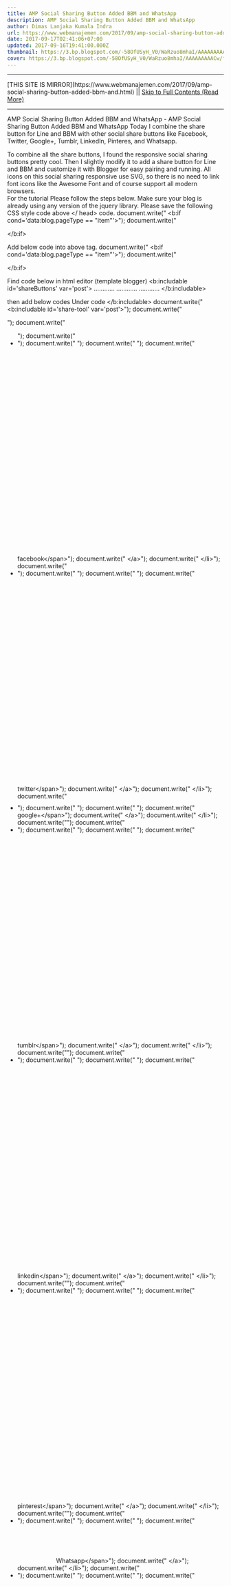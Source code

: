 ```yaml
---
title: AMP Social Sharing Button Added BBM and WhatsApp
description: AMP Social Sharing Button Added BBM and WhatsApp
author: Dimas Lanjaka Kumala Indra
url: https://www.webmanajemen.com/2017/09/amp-social-sharing-button-added-bbm-and.html
date: 2017-09-17T02:41:06+07:00
updated: 2017-09-16T19:41:00.000Z
thumbnail: https://3.bp.blogspot.com/-58OfUSyH_V0/WaRzuo8mhaI/AAAAAAAAACw/fai_QJfb4O0lgOKoPLyD-qehFxRac00wQCLcBGAs/s320/BBM-vs-WhatsApp.jpg
cover: https://3.bp.blogspot.com/-58OfUSyH_V0/WaRzuo8mhaI/AAAAAAAAACw/fai_QJfb4O0lgOKoPLyD-qehFxRac00wQCLcBGAs/s320/BBM-vs-WhatsApp.jpg
---
```


<hr/> [THIS SITE IS MIRROR](https://www.webmanajemen.com/2017/09/amp-social-sharing-button-added-bbm-and.html) || <a href="https://www.webmanajemen.com/2017/09/amp-social-sharing-button-added-bbm-and.html" rel="follow" class="button" id="read-more">Skip to Full Contents (Read More)</a> <hr/> AMP Social Sharing Button Added BBM and WhatsApp - AMP Social Sharing Button Added BBM and WhatsApp Today I combine the share button for Line and BBM with other social share buttons like Facebook, Twitter, Google+, Tumblr, LinkedIn, Pinteres, and Whatsapp.  

To combine all the share buttons, I found the responsive social sharing buttons pretty cool. Then I slightly modify it to add a share button for Line and BBM and customize it with Blogger for easy pairing and running.   All icons on this social sharing responsive use SVG, so there is no need to link font icons like the Awesome Font and of course support all modern browsers.  
For the tutorial Please follow the steps below. 
Make sure your blog is already using any version of the jquery library.
Please save the following CSS style code above </ head> code.
document.write("
<b:if cond='data:blog.pageType == &quot;item&quot;'>");
document.write("<style type='text\/css'>");
document.write("\/*<![CDATA[*\/");
document.write(".rrssb-buttons{box-sizing:border-box;font-family:"Helvetica Neue",Helvetica,Arial,sans-serif;font-size:10px;height:36px;margin:0;padding:0;width:100%}");
document.write(".rrssb-buttons:after{clear:both}");
document.write(".rrssb-buttons:after,.rrssb-buttons:before{content:' ';display:table}");
document.write(".rrssb-buttons li{box-sizing:border-box;float:left;height:100%;line-height:13px;list-style:none;margin:0;padding:0 2px}");
document.write(".rrssb-buttons li.rrssb-line a{background-color:#00C300}");
document.write(".rrssb-buttons li.rrssb-line a:hover{background-color:#00C300}");
document.write(".rrssb-buttons li.rrssb-facebook a{background-color:#306199}");
document.write(".rrssb-buttons li.rrssb-facebook a:hover{background-color:#244872}");
document.write(".rrssb-buttons li.rrssb-tumblr a{background-color:#32506d}");
document.write(".rrssb-buttons li.rrssb-tumblr a:hover{background-color:#22364a}");
document.write(".rrssb-buttons li.rrssb-linkedin a{background-color:#007bb6}");
document.write(".rrssb-buttons li.rrssb-linkedin a:hover{background-color:#005983}");
document.write(".rrssb-buttons li.rrssb-twitter a{background-color:#26c4f1}");
document.write(".rrssb-buttons li.rrssb-twitter a:hover{background-color:#0eaad6}");
document.write(".rrssb-buttons li.rrssb-googleplus a{background-color:#e93f2e}");
document.write(".rrssb-buttons li.rrssb-googleplus a:hover{background-color:#ce2616}");
document.write(".rrssb-buttons li.rrssb-pinterest a{background-color:#b81621}");
document.write(".rrssb-buttons li.rrssb-pinterest a:hover{background-color:#8a1119}");
document.write(".rrssb-buttons li.rrssb-whatsapp a{background-color:#43d854}");
document.write(".rrssb-buttons li.rrssb-whatsapp a:hover{background-color:#28c039}");
document.write(".rrssb-buttons li.rrssb-bbm a{background-color:#000}");
document.write(".rrssb-buttons li.rrssb-bbm a:hover{background-color:#000}");
document.write(".rrssb-buttons li a{background-color:#ccc;border-radius:2px;box-sizing:border-box;display:block;-moz-osx-font-smoothing:grayscale;-webkit-font-smoothing:antialiased;font-weight:400;height:100%;padding:11px 7px 12px 27px;position:relative;text-align:center;text-decoration:none;-webkit-transition:background-color .2s ease-in-out;transition:background-color .2s ease-in-out;width:100%}");
document.write(".rrssb-buttons li a .rrssb-icon{display:block;left:10px;padding-top:9px;position:absolute;top:0;width:10%}");
document.write(".rrssb-buttons li a .rrssb-icon svg{height:17px;width:17px}");
document.write(".rrssb-buttons li.rrssb-line a .rrssb-icon svg{height:36px;width:36px;}");
document.write(".rrssb-buttons li.rrssb-bbm a .rrssb-icon svg{height:26px;width:26px;margin: 5px 0 0 0;}");
document.write(".rrssb-buttons li.rrssb-line a,.rrssb-buttons li.rrssb-bbm a{padding:0}");
document.write(".rrssb-buttons li.rrssb-line a .rrssb-icon,.rrssb-buttons li.rrssb-bbm a .rrssb-icon{padding-top:0}");
document.write(".rrssb-buttons li a .rrssb-icon svg circle,.rrssb-buttons li a .rrssb-icon svg path{fill:#fff}");
document.write(".rrssb-buttons li a .rrssb-text{color:#fff}");
document.write(".rrssb-buttons li a:active{box-shadow:inset 1px 3px 15px 0 rgba(22,0,0,.25)}");
document.write(".rrssb-buttons li.small a{padding:0}");
document.write(".rrssb-buttons li.small a .rrssb-icon{left:auto;margin:0 auto;overflow:hidden;position:relative;top:auto;width:100%}");
document.write(".rrssb-buttons li.small a .rrssb-text{visibility:hidden}");
document.write(".rrssb-buttons.large-format,.rrssb-buttons.large-format li{height:auto}");
document.write(".rrssb-buttons.large-format li a{-webkit-backface-visibility:hidden;backface-visibility:hidden;border-radius:.2em;padding:8.5% 0 8.5% 12%}");
document.write(".rrssb-buttons.large-format li a .rrssb-icon{height:100%;left:7%;padding-top:0;width:12%}");
document.write(".rrssb-buttons.large-format li a .rrssb-icon svg{height:100%;position:absolute;top:0;width:100%}");
document.write(".rrssb-buttons.large-format li a .rrssb-text{-webkit-backface-visibility:hidden;backface-visibility:hidden}");
document.write(".rrssb-buttons.small-format{padding-top:5px}");
document.write(".rrssb-buttons.small-format li{height:80%;padding:0 1px}");
document.write(".rrssb-buttons.small-format li a .rrssb-icon{height:100%;padding-top:0}");
document.write(".rrssb-buttons.small-format li a .rrssb-icon svg{height:48%;position:relative;top:6px;width:80%}");
document.write(".rrssb-buttons.tiny-format{height:22px;position:relative}");
document.write(".rrssb-buttons.tiny-format li{padding-right:7px}");
document.write(".rrssb-buttons.tiny-format li a{background-color:transparent;padding:0}");
document.write(".rrssb-buttons.tiny-format li a .rrssb-icon{height:100%}");
document.write(".rrssb-buttons.tiny-format li a .rrssb-icon svg{height:70%;width:100%}");
document.write(".rrssb-buttons.tiny-format li a:active,.rrssb-buttons.tiny-format li a:hover{background-color:transparent}");
document.write(".rrssb-buttons.tiny-format li.rrssb-line a .rrssb-icon svg path{fill:#0a88ff}");
document.write(".rrssb-buttons.tiny-format li.rrssb-line a .rrssb-icon:hover .rrssb-icon svg path{fill:#0a88ff}");
document.write(".rrssb-buttons.tiny-format li.rrssb-facebook a .rrssb-icon svg path{fill:#306199}");
document.write(".rrssb-buttons.tiny-format li.rrssb-facebook a .rrssb-icon:hover .rrssb-icon svg path{fill:#18304b}");
document.write(".rrssb-buttons.tiny-format li.rrssb-tumblr a .rrssb-icon svg path{fill:#32506d}");
document.write(".rrssb-buttons.tiny-format li.rrssb-tumblr a .rrssb-icon:hover .rrssb-icon svg path{fill:#121d27}");
document.write(".rrssb-buttons.tiny-format li.rrssb-linkedin a .rrssb-icon svg path{fill:#007bb6}");
document.write(".rrssb-buttons.tiny-format li.rrssb-linkedin a .rrssb-icon:hover .rrssb-icon svg path{fill:#003650}");
document.write(".rrssb-buttons.tiny-format li.rrssb-twitter a .rrssb-icon svg path{fill:#26c4f1}");
document.write(".rrssb-buttons.tiny-format li.rrssb-twitter a .rrssb-icon:hover .rrssb-icon svg path{fill:#0b84a6}");
document.write(".rrssb-buttons.tiny-format li.rrssb-googleplus a .rrssb-icon svg path{fill:#e93f2e}");
document.write(".rrssb-buttons.tiny-format li.rrssb-googleplus a .rrssb-icon:hover .rrssb-icon svg path{fill:#a01e11}");
document.write(".rrssb-buttons.tiny-format li.rrssb-pinterest a .rrssb-icon svg path{fill:#b81621}");
document.write(".rrssb-buttons.tiny-format li.rrssb-pinterest a .rrssb-icon:hover .rrssb-icon svg path{fill:#5d0b11}");
document.write(".rrssb-buttons.tiny-format li.rrssb-whatsapp a .rrssb-icon svg path{fill:#43d854}");
document.write(".rrssb-buttons.tiny-format li.rrssb-whatsapp a .rrssb-icon:hover .rrssb-icon svg path{fill:#1f962d}");
document.write(".rrssb-buttons.tiny-format li.rrssb-bbm a .rrssb-icon svg path{fill:#000}");
document.write(".rrssb-buttons.tiny-format li.rrssb-bbm a .rrssb-icon:hover .rrssb-icon svg path{fill:#000}");
document.write("@media screen and (max-width:414px){.rrssb-buttons.small-format li.rrssb-line a .rrssb-icon svg{height:24px;width:24px;margin: -5px 0 0;}");
document.write(".rrssb-buttons.small-format li.rrssb-bbm a .rrssb-icon svg{height:18px;width:18px;margin: -2px 0 0;}");
document.write("}");
document.write("\/*]]>*\/");
document.write("<\/style>");
document.write("<\/b:if>");

<b:if cond='data:blog.pageType == &quot;item&quot;'>
<style type='text/css'>
/*<![CDATA[*/
.rrssb-buttons{box-sizing:border-box;font-family:"Helvetica Neue",Helvetica,Arial,sans-serif;font-size:10px;height:36px;margin:0;padding:0;width:100%}
.rrssb-buttons:after{clear:both}
.rrssb-buttons:after,.rrssb-buttons:before{content:' ';display:table}
.rrssb-buttons li{box-sizing:border-box;float:left;height:100%;line-height:13px;list-style:none;margin:0;padding:0 2px}
.rrssb-buttons li.rrssb-line a{background-color:#00C300}
.rrssb-buttons li.rrssb-line a:hover{background-color:#00C300}
.rrssb-buttons li.rrssb-facebook a{background-color:#306199}
.rrssb-buttons li.rrssb-facebook a:hover{background-color:#244872}
.rrssb-buttons li.rrssb-tumblr a{background-color:#32506d}
.rrssb-buttons li.rrssb-tumblr a:hover{background-color:#22364a}
.rrssb-buttons li.rrssb-linkedin a{background-color:#007bb6}
.rrssb-buttons li.rrssb-linkedin a:hover{background-color:#005983}
.rrssb-buttons li.rrssb-twitter a{background-color:#26c4f1}
.rrssb-buttons li.rrssb-twitter a:hover{background-color:#0eaad6}
.rrssb-buttons li.rrssb-googleplus a{background-color:#e93f2e}
.rrssb-buttons li.rrssb-googleplus a:hover{background-color:#ce2616}
.rrssb-buttons li.rrssb-pinterest a{background-color:#b81621}
.rrssb-buttons li.rrssb-pinterest a:hover{background-color:#8a1119}
.rrssb-buttons li.rrssb-whatsapp a{background-color:#43d854}
.rrssb-buttons li.rrssb-whatsapp a:hover{background-color:#28c039}
.rrssb-buttons li.rrssb-bbm a{background-color:#000}
.rrssb-buttons li.rrssb-bbm a:hover{background-color:#000}
.rrssb-buttons li a{background-color:#ccc;border-radius:2px;box-sizing:border-box;display:block;-moz-osx-font-smoothing:grayscale;-webkit-font-smoothing:antialiased;font-weight:400;height:100%;padding:11px 7px 12px 27px;position:relative;text-align:center;text-decoration:none;-webkit-transition:background-color .2s ease-in-out;transition:background-color .2s ease-in-out;width:100%}
.rrssb-buttons li a .rrssb-icon{display:block;left:10px;padding-top:9px;position:absolute;top:0;width:10%}
.rrssb-buttons li a .rrssb-icon svg{height:17px;width:17px}
.rrssb-buttons li.rrssb-line a .rrssb-icon svg{height:36px;width:36px;}
.rrssb-buttons li.rrssb-bbm a .rrssb-icon svg{height:26px;width:26px;margin: 5px 0 0 0;}
.rrssb-buttons li.rrssb-line a,.rrssb-buttons li.rrssb-bbm a{padding:0}
.rrssb-buttons li.rrssb-line a .rrssb-icon,.rrssb-buttons li.rrssb-bbm a .rrssb-icon{padding-top:0}
.rrssb-buttons li a .rrssb-icon svg circle,.rrssb-buttons li a .rrssb-icon svg path{fill:#fff}
.rrssb-buttons li a .rrssb-text{color:#fff}
.rrssb-buttons li a:active{box-shadow:inset 1px 3px 15px 0 rgba(22,0,0,.25)}
.rrssb-buttons li.small a{padding:0}
.rrssb-buttons li.small a .rrssb-icon{left:auto;margin:0 auto;overflow:hidden;position:relative;top:auto;width:100%}
.rrssb-buttons li.small a .rrssb-text{visibility:hidden}
.rrssb-buttons.large-format,.rrssb-buttons.large-format li{height:auto}
.rrssb-buttons.large-format li a{-webkit-backface-visibility:hidden;backface-visibility:hidden;border-radius:.2em;padding:8.5% 0 8.5% 12%}
.rrssb-buttons.large-format li a .rrssb-icon{height:100%;left:7%;padding-top:0;width:12%}
.rrssb-buttons.large-format li a .rrssb-icon svg{height:100%;position:absolute;top:0;width:100%}
.rrssb-buttons.large-format li a .rrssb-text{-webkit-backface-visibility:hidden;backface-visibility:hidden}
.rrssb-buttons.small-format{padding-top:5px}
.rrssb-buttons.small-format li{height:80%;padding:0 1px}
.rrssb-buttons.small-format li a .rrssb-icon{height:100%;padding-top:0}
.rrssb-buttons.small-format li a .rrssb-icon svg{height:48%;position:relative;top:6px;width:80%}
.rrssb-buttons.tiny-format{height:22px;position:relative}
.rrssb-buttons.tiny-format li{padding-right:7px}
.rrssb-buttons.tiny-format li a{background-color:transparent;padding:0}
.rrssb-buttons.tiny-format li a .rrssb-icon{height:100%}
.rrssb-buttons.tiny-format li a .rrssb-icon svg{height:70%;width:100%}
.rrssb-buttons.tiny-format li a:active,.rrssb-buttons.tiny-format li a:hover{background-color:transparent}
.rrssb-buttons.tiny-format li.rrssb-line a .rrssb-icon svg path{fill:#0a88ff}
.rrssb-buttons.tiny-format li.rrssb-line a .rrssb-icon:hover .rrssb-icon svg path{fill:#0a88ff}
.rrssb-buttons.tiny-format li.rrssb-facebook a .rrssb-icon svg path{fill:#306199}
.rrssb-buttons.tiny-format li.rrssb-facebook a .rrssb-icon:hover .rrssb-icon svg path{fill:#18304b}
.rrssb-buttons.tiny-format li.rrssb-tumblr a .rrssb-icon svg path{fill:#32506d}
.rrssb-buttons.tiny-format li.rrssb-tumblr a .rrssb-icon:hover .rrssb-icon svg path{fill:#121d27}
.rrssb-buttons.tiny-format li.rrssb-linkedin a .rrssb-icon svg path{fill:#007bb6}
.rrssb-buttons.tiny-format li.rrssb-linkedin a .rrssb-icon:hover .rrssb-icon svg path{fill:#003650}
.rrssb-buttons.tiny-format li.rrssb-twitter a .rrssb-icon svg path{fill:#26c4f1}
.rrssb-buttons.tiny-format li.rrssb-twitter a .rrssb-icon:hover .rrssb-icon svg path{fill:#0b84a6}
.rrssb-buttons.tiny-format li.rrssb-googleplus a .rrssb-icon svg path{fill:#e93f2e}
.rrssb-buttons.tiny-format li.rrssb-googleplus a .rrssb-icon:hover .rrssb-icon svg path{fill:#a01e11}
.rrssb-buttons.tiny-format li.rrssb-pinterest a .rrssb-icon svg path{fill:#b81621}
.rrssb-buttons.tiny-format li.rrssb-pinterest a .rrssb-icon:hover .rrssb-icon svg path{fill:#5d0b11}
.rrssb-buttons.tiny-format li.rrssb-whatsapp a .rrssb-icon svg path{fill:#43d854}
.rrssb-buttons.tiny-format li.rrssb-whatsapp a .rrssb-icon:hover .rrssb-icon svg path{fill:#1f962d}
.rrssb-buttons.tiny-format li.rrssb-bbm a .rrssb-icon svg path{fill:#000}
.rrssb-buttons.tiny-format li.rrssb-bbm a .rrssb-icon:hover .rrssb-icon svg path{fill:#000}
@media screen and (max-width:414px){.rrssb-buttons.small-format li.rrssb-line a .rrssb-icon svg{height:24px;width:24px;margin: -5px 0 0;}
.rrssb-buttons.small-format li.rrssb-bbm a .rrssb-icon svg{height:18px;width:18px;margin: -2px 0 0;}
}/*]]>*/
</style>
</b:if>

Add below code into above </body> tag.
document.write("
<b:if cond='data:blog.pageType == &quot;item&quot;'>");
document.write("<script type='text\/javascript'>");
document.write("\/\/<![CDATA[");
document.write("+function(t,e,r){"use strict";var i={calc:!1};e.fn.rrssb=function(t){var i=e.extend({description:r,image:r,title:r,url:r},t);i.title||(i.description?i.description:"")+(i.url?"\n\n"+i.url:"");for(var s in i)i.hasOwnProperty(s)&&i[s]!==r&&(i[s]=a(i[s]));i.url!==r&&(e(this).find(".rrssb-facebook a").attr("href","https:\/\/www.facebook.com\/sharer\/sharer.php?u="+i.url),e(this).find(".rrssb-tumblr a").attr("href","http:\/\/tumblr.com\/share\/link?url="+i.url+(i.title!==r?"&name="+i.title:"")+(i.description!==r?"&description="+i.description:"")),e(this).find(".rrssb-linkedin a").attr("href","http:\/\/www.linkedin.com\/shareArticle?mini=true&url="+i.url+(i.title!==r?"&title="+i.title:"")+(i.description!==r?"&summary="+i.description:"")),e(this).find(".rrssb-twitter a").attr("href","https:\/\/twitter.com\/intent\/tweet?text="+(i.description!==r?i.description:"")+"%20"+i.url),e(this).find(".rrssb-googleplus a").attr("href","https:\/\/plus.google.com\/share?url="+i.url),e(this).find(".rrssb-pinterest a").attr("href","http:\/\/pinterest.com\/pin\/create\/button\/?url="+i.url+(i.image!==r?"&amp;media="+i.image:"")+(i.description!==r?"&description="+i.description:"")),e(this).find(".rrssb-bbm a").attr("href","bbmi:\/\/api\/share?message="+i.url+(i.title!==r?"?ref=bbm&userCustomMessage="+i.title:"")),e(this).find(".rrssb-whatsapp a").attr("href","whatsapp:\/\/send?text="+(i.description!==r?i.description+"%20":i.title!==r?i.title+"%20":"")+i.url)),e(this).find(".rrssb-line a").attr("href","https:\/\/timeline.line.me\/social-plugin\/share?url="+i.url)};var s=function(){var t=e("<div>"),r=["calc","-webkit-calc","-moz-calc"];e("body").append(t);for(var s=0;s<r.length;s++)if(t.css("width",r[s]+"(1px)"),1===t.width()){i.calc=r[s];break}t.remove()},a=function(t){if(t!==r&&null!==t){if(null===t.match(\/%[0-9a-f]{2}\/i))return encodeURIComponent(t);t=decodeURIComponent(t),a(t)}},n=function(){e(".rrssb-buttons").each(function(t){var r=e(this),i=e("li:visible",r),s=i.length,a=100\/s;i.css("width",a+"%").attr("data-initwidth",a)})},l=function(){e(".rrssb-buttons").each(function(t){var r=e(this),i=r.width(),s=e("li",r).not(".small").eq(0).width(),a=e("li.small",r).length;if(s>80&&a<1){r.addClass("large-format");var n=s\/12+"px";r.css("font-size",n)}else r.removeClass("large-format"),r.css("font-size","");i<25*a?r.removeClass("small-format").addClass("tiny-format"):r.removeClass("tiny-format")})},o=function(){e(".rrssb-buttons").each(function(t){var r=e(this),i=e("li",r),s=i.filter(".small"),a=0,n=0,l=s.eq(0),o=parseFloat(l.attr("data-size"))+55,c=s.length;if(c===i.length){var d=42*c,u=r.width();d+o<u&&(r.removeClass("small-format"),s.eq(0).removeClass("small"),h())}else{i.not(".small").each(function(t){var r=e(this),i=parseFloat(r.attr("data-size"))+55,s=parseFloat(r.width());a+=s,n+=i});var m=a-n;o<m&&(l.removeClass("small"),h())}})},c=function(t){e(".rrssb-buttons").each(function(t){var r=e(this),i=e("li",r);e(i.get().reverse()).each(function(t,r){var s=e(this);if(s.hasClass("small")===!1){var a=parseFloat(s.attr("data-size"))+55,n=parseFloat(s.width());if(a>n){var l=i.not(".small").last();e(l).addClass("small"),h()}}--r||o()})}),t===!0&&u(h)},h=function(){e(".rrssb-buttons").each(function(t){var r,s,a,l,o,c=e(this),h=e("li",c),d=h.filter(".small"),u=d.length;u>0&&u!==h.length?(c.removeClass("small-format"),d.css("width","42px"),a=42*u,r=h.not(".small").length,s=100\/r,o=a\/r,i.calc===!1?(l=(c.innerWidth()-1)\/r-o,l=Math.floor(1e3*l)\/1e3,l+="px"):l=i.calc+"("+s+"% - "+o+"px)",h.not(".small").css("width",l)):u===h.length?(c.addClass("small-format"),n()):(c.removeClass("small-format"),n())}),l()},d=function(){e(".rrssb-buttons").each(function(t){e(this).addClass("rrssb-"+(t+1))}),s(),n(),e(".rrssb-buttons li .rrssb-text").each(function(t){var r=e(this),i=r.width();r.closest("li").attr("data-size",i)}),c(!0)},u=function(t){e(".rrssb-buttons li.small").removeClass("small"),c(),t()},m=function(e,i,s,a){var n=t.screenLeft!==r?t.screenLeft:screen.left,l=t.screenTop!==r?t.screenTop:screen.top,o=t.innerWidth?t.innerWidth:document.documentElement.clientWidth?document.documentElement.clientWidth:screen.width,c=t.innerHeight?t.innerHeight:document.documentElement.clientHeight?document.documentElement.clientHeight:screen.height,h=o\/2-s\/2+n,d=c\/3-a\/3+l,u=t.open(e,i,"scrollbars=yes, width="+s+", height="+a+", top="+d+", left="+h);u&&u.focus&&u.focus()},f=function(){var t={};return function(e,r,i){i||(i="Don't call this twice without a uniqueId"),t[i]&&clearTimeout(t[i]),t[i]=setTimeout(e,r)}}();e(document).ready(function(){try{e(document).on("click",".rrssb-buttons a.popup",{},function(t){var r=e(this);m(r.attr("href"),r.find(".rrssb-text").html(),580,470),t.preventDefault()})}catch(t){}e(t).resize(function(){u(h),f(function(){u(h)},200,"finished resizing")}),d()}),t.rrssbInit=d}(window,jQuery);");
document.write("\/\/]]>");
document.write("<\/script>");
document.write("<\/b:if>");
document.write("");

<b:if cond='data:blog.pageType == &quot;item&quot;'>
<script type='text/javascript'>
//<![CDATA[
+function(t,e,r){"use strict";var i={calc:!1};e.fn.rrssb=function(t){var i=e.extend({description:r,image:r,title:r,url:r},t);i.title||(i.description?i.description:"")+(i.url?"\n\n"+i.url:"");for(var s in i)i.hasOwnProperty(s)&&i[s]!==r&&(i[s]=a(i[s]));i.url!==r&&(e(this).find(".rrssb-facebook a").attr("href","https://www.facebook.com/sharer/sharer.php?u="+i.url),e(this).find(".rrssb-tumblr a").attr("href","http://tumblr.com/share/link?url="+i.url+(i.title!==r?"&name="+i.title:"")+(i.description!==r?"&description="+i.description:"")),e(this).find(".rrssb-linkedin a").attr("href","http://www.linkedin.com/shareArticle?mini=true&url="+i.url+(i.title!==r?"&title="+i.title:"")+(i.description!==r?"&summary="+i.description:"")),e(this).find(".rrssb-twitter a").attr("href","https://twitter.com/intent/tweet?text="+(i.description!==r?i.description:"")+"%20"+i.url),e(this).find(".rrssb-googleplus a").attr("href","https://plus.google.com/share?url="+i.url),e(this).find(".rrssb-pinterest a").attr("href","http://pinterest.com/pin/create/button/?url="+i.url+(i.image!==r?"&amp;media="+i.image:"")+(i.description!==r?"&description="+i.description:"")),e(this).find(".rrssb-bbm a").attr("href","bbmi://api/share?message="+i.url+(i.title!==r?"?ref=bbm&userCustomMessage="+i.title:"")),e(this).find(".rrssb-whatsapp a").attr("href","whatsapp://send?text="+(i.description!==r?i.description+"%20":i.title!==r?i.title+"%20":"")+i.url)),e(this).find(".rrssb-line a").attr("href","https://timeline.line.me/social-plugin/share?url="+i.url)};var s=function(){var t=e("<div>"),r=["calc","-webkit-calc","-moz-calc"];e("body").append(t);for(var s=0;s<r.length;s++)if(t.css("width",r[s]+"(1px)"),1===t.width()){i.calc=r[s];break}t.remove()},a=function(t){if(t!==r&&null!==t){if(null===t.match(/%[0-9a-f]{2}/i))return encodeURIComponent(t);t=decodeURIComponent(t),a(t)}},n=function(){e(".rrssb-buttons").each(function(t){var r=e(this),i=e("li:visible",r),s=i.length,a=100/s;i.css("width",a+"%").attr("data-initwidth",a)})},l=function(){e(".rrssb-buttons").each(function(t){var r=e(this),i=r.width(),s=e("li",r).not(".small").eq(0).width(),a=e("li.small",r).length;if(s>80&&a<1){r.addClass("large-format");var n=s/12+"px";r.css("font-size",n)}else r.removeClass("large-format"),r.css("font-size","");i<25*a?r.removeClass("small-format").addClass("tiny-format"):r.removeClass("tiny-format")})},o=function(){e(".rrssb-buttons").each(function(t){var r=e(this),i=e("li",r),s=i.filter(".small"),a=0,n=0,l=s.eq(0),o=parseFloat(l.attr("data-size"))+55,c=s.length;if(c===i.length){var d=42*c,u=r.width();d+o<u&&(r.removeClass("small-format"),s.eq(0).removeClass("small"),h())}else{i.not(".small").each(function(t){var r=e(this),i=parseFloat(r.attr("data-size"))+55,s=parseFloat(r.width());a+=s,n+=i});var m=a-n;o<m&&(l.removeClass("small"),h())}})},c=function(t){e(".rrssb-buttons").each(function(t){var r=e(this),i=e("li",r);e(i.get().reverse()).each(function(t,r){var s=e(this);if(s.hasClass("small")===!1){var a=parseFloat(s.attr("data-size"))+55,n=parseFloat(s.width());if(a>n){var l=i.not(".small").last();e(l).addClass("small"),h()}}--r||o()})}),t===!0&&u(h)},h=function(){e(".rrssb-buttons").each(function(t){var r,s,a,l,o,c=e(this),h=e("li",c),d=h.filter(".small"),u=d.length;u>0&&u!==h.length?(c.removeClass("small-format"),d.css("width","42px"),a=42*u,r=h.not(".small").length,s=100/r,o=a/r,i.calc===!1?(l=(c.innerWidth()-1)/r-o,l=Math.floor(1e3*l)/1e3,l+="px"):l=i.calc+"("+s+"% - "+o+"px)",h.not(".small").css("width",l)):u===h.length?(c.addClass("small-format"),n()):(c.removeClass("small-format"),n())}),l()},d=function(){e(".rrssb-buttons").each(function(t){e(this).addClass("rrssb-"+(t+1))}),s(),n(),e(".rrssb-buttons li .rrssb-text").each(function(t){var r=e(this),i=r.width();r.closest("li").attr("data-size",i)}),c(!0)},u=function(t){e(".rrssb-buttons li.small").removeClass("small"),c(),t()},m=function(e,i,s,a){var n=t.screenLeft!==r?t.screenLeft:screen.left,l=t.screenTop!==r?t.screenTop:screen.top,o=t.innerWidth?t.innerWidth:document.documentElement.clientWidth?document.documentElement.clientWidth:screen.width,c=t.innerHeight?t.innerHeight:document.documentElement.clientHeight?document.documentElement.clientHeight:screen.height,h=o/2-s/2+n,d=c/3-a/3+l,u=t.open(e,i,"scrollbars=yes, width="+s+", height="+a+", top="+d+", left="+h);u&&u.focus&&u.focus()},f=function(){var t={};return function(e,r,i){i||(i="Don't call this twice without a uniqueId"),t[i]&&clearTimeout(t[i]),t[i]=setTimeout(e,r)}}();e(document).ready(function(){try{e(document).on("click",".rrssb-buttons a.popup",{},function(t){var r=e(this);m(r.attr("href"),r.find(".rrssb-text").html(),580,470),t.preventDefault()})}catch(t){}e(t).resize(function(){u(h),f(function(){u(h)},200,"finished resizing")}),d()}),t.rrssbInit=d}(window,jQuery);
//]]>
</script>
</b:if>

Find code below in html editor (template blogger)
<b:includable id='shareButtons' var='post'>
............
............
............
</b:includable>

then add below codes Under code </b:includable> document.write("
            <b:includable id='share-tool' var='post'>");
document.write("<div class='share-wrapper' id='share-wrapper'>");
document.write("  <ul class='rrssb-buttons'>");
document.write("    <li class='rrssb-facebook'>");
document.write("      <a class='popup' expr:href='&quot;https:\/\/www.facebook.com\/sharer\/sharer.php?u=&quot; + data:post.url'>");
document.write("        <span class='rrssb-icon'>");
document.write("            <svg viewBox='0 0 29 29' xmlns='http:\/\/www.w3.org\/2000\/svg'><path d='M26.4 0H2.6C1.714 0 0 1.715 0 2.6v23.8c0 .884 1.715 2.6 2.6 2.6h12.393V17.988h-3.996v-3.98h3.997v-3.062c0-3.746 2.835-5.97 6.177-5.97 1.6 0 2.444.173 2.845.226v3.792H21.18c-1.817 0-2.156.9-2.156 2.168v2.847h5.045l-.66 3.978h-4.386V29H26.4c.884 0 2.6-1.716 2.6-2.6V2.6c0-.885-1.716-2.6-2.6-2.6z'\/><\/svg>");
document.write("          <\/span>");
document.write("        <span class='rrssb-text'>facebook<\/span>");
document.write("      <\/a>");
document.write("    <\/li>");
document.write("    <li class='rrssb-twitter'>");
document.write("      <a class='popup' expr:href='&quot;https:\/\/twitter.com\/intent\/tweet?text=&quot; + data:post.title + &quot;&amp;url=&quot; + data:post.url'>");
document.write("        <span class='rrssb-icon'>");
document.write("            <svg viewBox='0 0 28 28' xmlns='http:\/\/www.w3.org\/2000\/svg'><path d='M24.253 8.756C24.69 17.08 18.297 24.182 9.97 24.62a15.093 15.093 0 0 1-8.86-2.32c2.702.18 5.375-.648 7.507-2.32a5.417 5.417 0 0 1-4.49-3.64c.802.13 1.62.077 2.4-.154a5.416 5.416 0 0 1-4.412-5.11 5.43 5.43 0 0 0 2.168.387A5.416 5.416 0 0 1 2.89 4.498a15.09 15.09 0 0 0 10.913 5.573 5.185 5.185 0 0 1 3.434-6.48 5.18 5.18 0 0 1 5.546 1.682 9.076 9.076 0 0 0 3.33-1.317 5.038 5.038 0 0 1-2.4 2.942 9.068 9.068 0 0 0 3.02-.85 5.05 5.05 0 0 1-2.48 2.71z'\/><\/svg>");
document.write("          <\/span>");
document.write("        <span class='rrssb-text'>twitter<\/span>");
document.write("      <\/a>");
document.write("    <\/li>");
document.write("    <li class='rrssb-googleplus'>");
document.write("      <a class='popup' expr:href='&quot;https:\/\/plus.google.com\/share?url=&quot; + data:post.url'>");
document.write("        <span class='rrssb-icon'>");
document.write("            <svg height='24' viewBox='0 0 24 24' width='24' xmlns='http:\/\/www.w3.org\/2000\/svg'><path d='M21 8.29h-1.95v2.6h-2.6v1.82h2.6v2.6H21v-2.6h2.6v-1.885H21V8.29zM7.614 10.306v2.925h3.9c-.26 1.69-1.755 2.925-3.9 2.925-2.34 0-4.29-2.016-4.29-4.354s1.885-4.353 4.29-4.353c1.104 0 2.014.326 2.794 1.105l2.08-2.08c-1.3-1.17-2.924-1.883-4.874-1.883C3.65 4.586.4 7.835.4 11.8s3.25 7.212 7.214 7.212c4.224 0 6.953-2.988 6.953-7.082 0-.52-.065-1.104-.13-1.624H7.614z'\/><\/svg>            <\/span>");
document.write("        <span class='rrssb-text'>google+<\/span>");
document.write("      <\/a>");
document.write("    <\/li>");
document.write("");
document.write("    <li class='rrssb-tumblr'>");
document.write("      <a expr:href='&quot;http:\/\/tumblr.com\/share\/link?url=&quot; + data:post.url + &quot;&amp;name=&quot; + data:post.title + &quot;&amp;description=&quot; + data:post.snippet' target='_blank'>");
document.write("        <span class='rrssb-icon'>");
document.write("            <svg viewBox='0 0 28 28' xmlns='http:\/\/www.w3.org\/2000\/svg'><path d='M18.02 21.842c-2.03.052-2.422-1.396-2.44-2.446v-7.294h4.73V7.874H15.6V1.592h-3.714s-.167.053-.182.186c-.218 1.935-1.144 5.33-4.988 6.688v3.637h2.927v7.677c0 2.8 1.7 6.7 7.3 6.6 1.863-.03 3.934-.795 4.392-1.453l-1.22-3.54c-.52.213-1.415.413-2.115.455z'\/><\/svg>");
document.write("          <\/span>");
document.write("        <span class='rrssb-text'>tumblr<\/span>");
document.write("      <\/a>");
document.write("    <\/li>");
document.write("");
document.write("    <li class='rrssb-linkedin'>");
document.write("      <a class='popup' expr:href='&quot;http:\/\/www.linkedin.com\/shareArticle?mini=true&amp;url=&quot; + data:post.url'>");
document.write("        <span class='rrssb-icon'>");
document.write("            <svg viewBox='0 0 28 28' xmlns='http:\/\/www.w3.org\/2000\/svg'><path d='M25.424 15.887v8.447h-4.896v-7.882c0-1.98-.71-3.33-2.48-3.33-1.354 0-2.158.91-2.514 1.802-.13.315-.162.753-.162 1.194v8.216h-4.9s.067-13.35 0-14.73h4.9v2.087c-.01.017-.023.033-.033.05h.032v-.05c.65-1.002 1.812-2.435 4.414-2.435 3.222 0 5.638 2.106 5.638 6.632zM5.348 2.5c-1.676 0-2.772 1.093-2.772 2.54 0 1.42 1.066 2.538 2.717 2.546h.032c1.71 0 2.77-1.132 2.77-2.546C8.056 3.593 7.02 2.5 5.344 2.5h.005zm-2.48 21.834h4.896V9.604H2.867v14.73z'\/><\/svg>");
document.write("          <\/span>");
document.write("        <span class='rrssb-text'>linkedin<\/span>");
document.write("      <\/a>");
document.write("    <\/li>");
document.write("");
document.write("    <li class='rrssb-pinterest'>");
document.write("      <a expr:href='&quot;http:\/\/pinterest.com\/pin\/create\/button\/?url=&quot; + data:post.url + &quot;&amp;media=&quot; + data:post.firstImageUrl + &quot;&amp;description=&quot; + data:post.title' target='_blank'>");
document.write("        <span class='rrssb-icon'>");
document.write("            <svg viewBox='0 0 28 28' xmlns='http:\/\/www.w3.org\/2000\/svg'><path d='M14.02 1.57c-7.06 0-12.784 5.723-12.784 12.785S6.96 27.14 14.02 27.14c7.062 0 12.786-5.725 12.786-12.785 0-7.06-5.724-12.785-12.785-12.785zm1.24 17.085c-1.16-.09-1.648-.666-2.558-1.22-.5 2.627-1.113 5.146-2.925 6.46-.56-3.972.822-6.952 1.462-10.117-1.094-1.84.13-5.545 2.437-4.632 2.837 1.123-2.458 6.842 1.1 7.557 3.71.744 5.226-6.44 2.924-8.775-3.324-3.374-9.677-.077-8.896 4.754.19 1.178 1.408 1.538.49 3.168-2.13-.472-2.764-2.15-2.683-4.388.132-3.662 3.292-6.227 6.46-6.582 4.008-.448 7.772 1.474 8.29 5.24.58 4.254-1.815 8.864-6.1 8.532v.003z'\/><\/svg>");
document.write("          <\/span>");
document.write("        <span class='rrssb-text'>pinterest<\/span>");
document.write("      <\/a>");
document.write("    <\/li>");
document.write("");
document.write("    <li class='rrssb-whatsapp'>");
document.write("      <a data-action='share\/whatsapp\/share' expr:href='&quot;whatsapp:\/\/send?text=&quot; + data:post.title + &quot;%3A%20&quot; + data:post.url'>");
document.write("        <span class='rrssb-icon'>");
document.write("            <svg height='90' viewBox='0 0 90 90' width='90' xmlns='http:\/\/www.w3.org\/2000\/svg'><path d='M90 43.84c0 24.214-19.78 43.842-44.182 43.842a44.256 44.256 0 0 1-21.357-5.455L0 90l7.975-23.522a43.38 43.38 0 0 1-6.34-22.637C1.635 19.63 21.415 0 45.818 0 70.223 0 90 19.628 90 43.84zM45.818 6.983c-20.484 0-37.146 16.535-37.146 36.86 0 8.064 2.63 15.533 7.076 21.61l-4.64 13.688 14.274-4.537A37.122 37.122 0 0 0 45.82 80.7c20.48 0 37.145-16.533 37.145-36.857S66.3 6.983 45.818 6.983zm22.31 46.956c-.272-.447-.993-.717-2.075-1.254-1.084-.537-6.41-3.138-7.4-3.495-.993-.36-1.717-.54-2.438.536-.72 1.076-2.797 3.495-3.43 4.212-.632.72-1.263.81-2.347.27-1.082-.536-4.57-1.672-8.708-5.332-3.22-2.848-5.393-6.364-6.025-7.44-.63-1.076-.066-1.657.475-2.192.488-.482 1.084-1.255 1.625-1.882.543-.628.723-1.075 1.082-1.793.363-.718.182-1.345-.09-1.884-.27-.537-2.438-5.825-3.34-7.977-.902-2.15-1.803-1.793-2.436-1.793-.63 0-1.353-.09-2.075-.09-.722 0-1.896.27-2.89 1.344-.99 1.077-3.788 3.677-3.788 8.964 0 5.288 3.88 10.397 4.422 11.113.54.716 7.49 11.92 18.5 16.223 11.01 4.3 11.01 2.866 12.996 2.686 1.984-.18 6.406-2.6 7.312-5.107.9-2.513.9-4.664.63-5.112z'\/><\/svg>");
document.write("          <\/span>");
document.write("        <span class='rrssb-text'>Whatsapp<\/span>");
document.write("      <\/a>");
document.write("    <\/li>");
document.write("    <li class='rrssb-line'>");
document.write("      <a expr:href='&quot;https:\/\/timeline.line.me\/social-plugin\/share?url=&quot; + data:post.url' target='_blank'>");
document.write("        <span class='rrssb-icon'>");
document.write("           <svg class='icon icons8-LINE' viewBox='0 0 48 48'>");
document.write("    <path d='M12.5,42h23c3.59,0,6.5-2.91,6.5-6.5v-23C42,8.91,39.09,6,35.5,6h-23C8.91,6,6,8.91,6,12.5v23      C6,39.09,8.91,42,12.5,42z' style='fill:#00C300;'\/>");
document.write("    <path d='M37.113,22.417c0-5.865-5.88-10.637-13.107-10.637s-13.108,4.772-13.108,10.637      c0,5.258,4.663,9.662,10.962,10.495c0.427,0.092,1.008,0.282,1.155,0.646c0.132,0.331,0.086,0.85,0.042,1.185      c0,0-0.153,0.925-0.187,1.122c-0.057,0.331-0.263,1.296,1.135,0.707c1.399-0.589,7.548-4.445,10.298-7.611h-0.001      C36.203,26.879,37.113,24.764,37.113,22.417z M18.875,25.907h-2.604c-0.379,0-0.687-0.308-0.687-0.688V20.01      c0-0.379,0.308-0.687,0.687-0.687c0.379,0,0.687,0.308,0.687,0.687v4.521h1.917c0.379,0,0.687,0.308,0.687,0.687      C19.562,25.598,19.254,25.907,18.875,25.907z M21.568,25.219c0,0.379-0.308,0.688-0.687,0.688s-0.687-0.308-0.687-0.688V20.01      c0-0.379,0.308-0.687,0.687-0.687s0.687,0.308,0.687,0.687V25.219z M27.838,25.219c0,0.297-0.188,0.559-0.47,0.652      c-0.071,0.024-0.145,0.036-0.218,0.036c-0.215,0-0.42-0.103-0.549-0.275l-2.669-3.635v3.222c0,0.379-0.308,0.688-0.688,0.688      c-0.379,0-0.688-0.308-0.688-0.688V20.01c0-0.296,0.189-0.558,0.47-0.652c0.071-0.024,0.144-0.035,0.218-0.035      c0.214,0,0.42,0.103,0.549,0.275l2.67,3.635V20.01c0-0.379,0.309-0.687,0.688-0.687c0.379,0,0.687,0.308,0.687,0.687V25.219z      M32.052,21.927c0.379,0,0.688,0.308,0.688,0.688c0,0.379-0.308,0.687-0.688,0.687h-1.917v1.23h1.917      c0.379,0,0.688,0.308,0.688,0.687c0,0.379-0.309,0.688-0.688,0.688h-2.604c-0.378,0-0.687-0.308-0.687-0.688v-2.603      c0-0.001,0-0.001,0-0.001c0,0,0-0.001,0-0.001v-2.601c0-0.001,0-0.001,0-0.002c0-0.379,0.308-0.687,0.687-0.687h2.604      c0.379,0,0.688,0.308,0.688,0.687s-0.308,0.687-0.688,0.687h-1.917v1.23H32.052z' style='fill:#FFFFFF;'\/>");
document.write("  <\/svg>");
document.write("          <\/span>");
document.write("        <span class='rrssb-text'>line<\/span>");
document.write("      <\/a>");
document.write("    <\/li>");
document.write("    <li class='rrssb-bbm'>");
document.write("      <a expr:href='&quot;bbmi:\/\/api\/share?message=&quot; + data:post.url + &quot;?ref=bbm&amp;userCustomMessage=&quot; + data:post.title'>");
document.write("        <span class='rrssb-icon'>");
document.write("            <svg class='icon BlackBerry-Icon' viewBox='0 0 5067 5067'>");
document.write("    <rect height='5067' rx='489' ry='489' style='fill: black;' width='5067'\/>");
document.write("    <g>");
document.write("      <path d='M1327 885l2018 0c141,0 269,58 361,150 93,93 150,221 150,361l0 1457c0,141 -57,268 -150,361 -92,93 -220,150 -361,150l-1584 0 -724 737c64,-258 143,-487 226,-741 -115,-15 -219,-68 -297,-146 -93,-93 -150,-220 -150,-361l0 -1457c0,-140 57,-268 150,-361 92,-92 220,-150 361,-150zm2018 135l-2018 0c-104,0 -197,43 -266,111 -68,68 -110,162 -110,265l0 1457c0,103 42,197 110,265 69,69 162,111 266,111l27 0 90 0 -26 87c-11,37 -57,177 -102,312l369 -379 20 -20 28 0 1612 0c104,0 198,-42 266,-111 68,-68 110,-162 110,-265l0 -1457c0,-103 -42,-197 -110,-265 -68,-68 -162,-111 -266,-111z' style='fill: white; fill-rule: nonzero;'\/>");
document.write("      <path d='M1655 1452l310 0c91,0 149,75 129,166l0 0c-19,91 -110,166 -201,166l-310 0 72 -332z' style='fill: white;'\/>");
document.write("      <path d='M1565 1938l309 0c91,0 149,74 130,165l0 0c-20,92 -111,166 -202,166l-310 0 73 -331z' style='fill: white;'\/>");
document.write("      <path d='M2291 1452l309 0c91,0 150,75 130,166l0 0c-20,91 -111,166 -202,166l-309 0 72 -332z' style='fill: white;'\/>");
document.write("      <path d='M2200 1938l309 0c92,0 150,74 130,165l0 0c-20,92 -111,166 -202,166l-309 0 72 -331z' style='fill: white;'\/>");
document.write("      <path d='M2872 1748l309 0c91,0 149,74 130,165l0 0c-20,92 -111,166 -202,166l-310 0 73 -331z' style='fill: white;'\/>");
document.write("      <path d='M2781 2233l309 0c91,0 150,75 130,166l0 0c-20,91 -111,166 -202,166l-309 0 72 -332z' style='fill: white;'\/>");
document.write("      <path d='M2118 2419l309 0c91,0 150,75 130,166l0 0c-20,91 -111,166 -202,166l-309 0 72 -332z' style='fill: white;'\/>");
document.write("      <path d='M3819 1091l10 0c233,0 423,190 423,422l0 1715c0,232 -190,422 -423,422l-13 0 225 735 -719 -735 -1224 0c-165,0 -308,-96 -378,-235 17,2 34,2 51,2l1586 0c301,0 548,-246 548,-547l0 -1486c0,-107 -32,-208 -86,-293z' style='fill: white;'\/>");
document.write("    <\/g>");
document.write("  <\/svg>");
document.write("          <\/span>");
document.write("        <span class='rrssb-text'>blackberry<\/span>");
document.write("      <\/a>");
document.write("    <\/li>");
document.write("  <\/ul>");
document.write("<\/div>");
document.write("<\/b:includable>");
document.write("");

            <b:includable id='share-tool' var='post'>
<div class='share-wrapper' id='share-wrapper'>
  <ul class='rrssb-buttons'>
    <li class='rrssb-facebook'>
      <a class='popup' expr:href='&quot;https://www.facebook.com/sharer/sharer.php?u=&quot; + data:post.url'>
        <span class='rrssb-icon'>
            <svg viewBox='0 0 29 29' xmlns='http://www.w3.org/2000/svg'><path d='M26.4 0H2.6C1.714 0 0 1.715 0 2.6v23.8c0 .884 1.715 2.6 2.6 2.6h12.393V17.988h-3.996v-3.98h3.997v-3.062c0-3.746 2.835-5.97 6.177-5.97 1.6 0 2.444.173 2.845.226v3.792H21.18c-1.817 0-2.156.9-2.156 2.168v2.847h5.045l-.66 3.978h-4.386V29H26.4c.884 0 2.6-1.716 2.6-2.6V2.6c0-.885-1.716-2.6-2.6-2.6z'/></svg>
          </span>
        <span class='rrssb-text'>facebook</span>
      </a>
    </li>
    <li class='rrssb-twitter'>
      <a class='popup' expr:href='&quot;https://twitter.com/intent/tweet?text=&quot; + data:post.title + &quot;&amp;url=&quot; + data:post.url'>
        <span class='rrssb-icon'>
            <svg viewBox='0 0 28 28' xmlns='http://www.w3.org/2000/svg'><path d='M24.253 8.756C24.69 17.08 18.297 24.182 9.97 24.62a15.093 15.093 0 0 1-8.86-2.32c2.702.18 5.375-.648 7.507-2.32a5.417 5.417 0 0 1-4.49-3.64c.802.13 1.62.077 2.4-.154a5.416 5.416 0 0 1-4.412-5.11 5.43 5.43 0 0 0 2.168.387A5.416 5.416 0 0 1 2.89 4.498a15.09 15.09 0 0 0 10.913 5.573 5.185 5.185 0 0 1 3.434-6.48 5.18 5.18 0 0 1 5.546 1.682 9.076 9.076 0 0 0 3.33-1.317 5.038 5.038 0 0 1-2.4 2.942 9.068 9.068 0 0 0 3.02-.85 5.05 5.05 0 0 1-2.48 2.71z'/></svg>
          </span>
        <span class='rrssb-text'>twitter</span>
      </a>
    </li>
    <li class='rrssb-googleplus'>
      <a class='popup' expr:href='&quot;https://plus.google.com/share?url=&quot; + data:post.url'>
        <span class='rrssb-icon'>
            <svg height='24' viewBox='0 0 24 24' width='24' xmlns='http://www.w3.org/2000/svg'><path d='M21 8.29h-1.95v2.6h-2.6v1.82h2.6v2.6H21v-2.6h2.6v-1.885H21V8.29zM7.614 10.306v2.925h3.9c-.26 1.69-1.755 2.925-3.9 2.925-2.34 0-4.29-2.016-4.29-4.354s1.885-4.353 4.29-4.353c1.104 0 2.014.326 2.794 1.105l2.08-2.08c-1.3-1.17-2.924-1.883-4.874-1.883C3.65 4.586.4 7.835.4 11.8s3.25 7.212 7.214 7.212c4.224 0 6.953-2.988 6.953-7.082 0-.52-.065-1.104-.13-1.624H7.614z'/></svg>            </span>
        <span class='rrssb-text'>google+</span>
      </a>
    </li>
    <li class='rrssb-tumblr'>
      <a expr:href='&quot;http://tumblr.com/share/link?url=&quot; + data:post.url + &quot;&amp;name=&quot; + data:post.title + &quot;&amp;description=&quot; + data:post.snippet' target='_blank'>
        <span class='rrssb-icon'>
            <svg viewBox='0 0 28 28' xmlns='http://www.w3.org/2000/svg'><path d='M18.02 21.842c-2.03.052-2.422-1.396-2.44-2.446v-7.294h4.73V7.874H15.6V1.592h-3.714s-.167.053-.182.186c-.218 1.935-1.144 5.33-4.988 6.688v3.637h2.927v7.677c0 2.8 1.7 6.7 7.3 6.6 1.863-.03 3.934-.795 4.392-1.453l-1.22-3.54c-.52.213-1.415.413-2.115.455z'/></svg>
          </span>
        <span class='rrssb-text'>tumblr</span>
      </a>
    </li>
    <li class='rrssb-linkedin'>
      <a class='popup' expr:href='&quot;http://www.linkedin.com/shareArticle?mini=true&amp;url=&quot; + data:post.url'>
        <span class='rrssb-icon'>
            <svg viewBox='0 0 28 28' xmlns='http://www.w3.org/2000/svg'><path d='M25.424 15.887v8.447h-4.896v-7.882c0-1.98-.71-3.33-2.48-3.33-1.354 0-2.158.91-2.514 1.802-.13.315-.162.753-.162 1.194v8.216h-4.9s.067-13.35 0-14.73h4.9v2.087c-.01.017-.023.033-.033.05h.032v-.05c.65-1.002 1.812-2.435 4.414-2.435 3.222 0 5.638 2.106 5.638 6.632zM5.348 2.5c-1.676 0-2.772 1.093-2.772 2.54 0 1.42 1.066 2.538 2.717 2.546h.032c1.71 0 2.77-1.132 2.77-2.546C8.056 3.593 7.02 2.5 5.344 2.5h.005zm-2.48 21.834h4.896V9.604H2.867v14.73z'/></svg>
          </span>
        <span class='rrssb-text'>linkedin</span>
      </a>
    </li>
    <li class='rrssb-pinterest'>
      <a expr:href='&quot;http://pinterest.com/pin/create/button/?url=&quot; + data:post.url + &quot;&amp;media=&quot; + data:post.firstImageUrl + &quot;&amp;description=&quot; + data:post.title' target='_blank'>
        <span class='rrssb-icon'>
            <svg viewBox='0 0 28 28' xmlns='http://www.w3.org/2000/svg'><path d='M14.02 1.57c-7.06 0-12.784 5.723-12.784 12.785S6.96 27.14 14.02 27.14c7.062 0 12.786-5.725 12.786-12.785 0-7.06-5.724-12.785-12.785-12.785zm1.24 17.085c-1.16-.09-1.648-.666-2.558-1.22-.5 2.627-1.113 5.146-2.925 6.46-.56-3.972.822-6.952 1.462-10.117-1.094-1.84.13-5.545 2.437-4.632 2.837 1.123-2.458 6.842 1.1 7.557 3.71.744 5.226-6.44 2.924-8.775-3.324-3.374-9.677-.077-8.896 4.754.19 1.178 1.408 1.538.49 3.168-2.13-.472-2.764-2.15-2.683-4.388.132-3.662 3.292-6.227 6.46-6.582 4.008-.448 7.772 1.474 8.29 5.24.58 4.254-1.815 8.864-6.1 8.532v.003z'/></svg>
          </span>
        <span class='rrssb-text'>pinterest</span>
      </a>
    </li>
    <li class='rrssb-whatsapp'>
      <a data-action='share/whatsapp/share' expr:href='&quot;whatsapp://send?text=&quot; + data:post.title + &quot;%3A%20&quot; + data:post.url'>
        <span class='rrssb-icon'>
            <svg height='90' viewBox='0 0 90 90' width='90' xmlns='http://www.w3.org/2000/svg'><path d='M90 43.84c0 24.214-19.78 43.842-44.182 43.842a44.256 44.256 0 0 1-21.357-5.455L0 90l7.975-23.522a43.38 43.38 0 0 1-6.34-22.637C1.635 19.63 21.415 0 45.818 0 70.223 0 90 19.628 90 43.84zM45.818 6.983c-20.484 0-37.146 16.535-37.146 36.86 0 8.064 2.63 15.533 7.076 21.61l-4.64 13.688 14.274-4.537A37.122 37.122 0 0 0 45.82 80.7c20.48 0 37.145-16.533 37.145-36.857S66.3 6.983 45.818 6.983zm22.31 46.956c-.272-.447-.993-.717-2.075-1.254-1.084-.537-6.41-3.138-7.4-3.495-.993-.36-1.717-.54-2.438.536-.72 1.076-2.797 3.495-3.43 4.212-.632.72-1.263.81-2.347.27-1.082-.536-4.57-1.672-8.708-5.332-3.22-2.848-5.393-6.364-6.025-7.44-.63-1.076-.066-1.657.475-2.192.488-.482 1.084-1.255 1.625-1.882.543-.628.723-1.075 1.082-1.793.363-.718.182-1.345-.09-1.884-.27-.537-2.438-5.825-3.34-7.977-.902-2.15-1.803-1.793-2.436-1.793-.63 0-1.353-.09-2.075-.09-.722 0-1.896.27-2.89 1.344-.99 1.077-3.788 3.677-3.788 8.964 0 5.288 3.88 10.397 4.422 11.113.54.716 7.49 11.92 18.5 16.223 11.01 4.3 11.01 2.866 12.996 2.686 1.984-.18 6.406-2.6 7.312-5.107.9-2.513.9-4.664.63-5.112z'/></svg>
          </span>
        <span class='rrssb-text'>Whatsapp</span>
      </a>
    </li>
    <li class='rrssb-line'>
      <a expr:href='&quot;https://timeline.line.me/social-plugin/share?url=&quot; + data:post.url' target='_blank'>
        <span class='rrssb-icon'>
           <svg class='icon icons8-LINE' viewBox='0 0 48 48'>
    <path d='M12.5,42h23c3.59,0,6.5-2.91,6.5-6.5v-23C42,8.91,39.09,6,35.5,6h-23C8.91,6,6,8.91,6,12.5v23      C6,39.09,8.91,42,12.5,42z' style='fill:#00C300;'/>
    <path d='M37.113,22.417c0-5.865-5.88-10.637-13.107-10.637s-13.108,4.772-13.108,10.637      c0,5.258,4.663,9.662,10.962,10.495c0.427,0.092,1.008,0.282,1.155,0.646c0.132,0.331,0.086,0.85,0.042,1.185      c0,0-0.153,0.925-0.187,1.122c-0.057,0.331-0.263,1.296,1.135,0.707c1.399-0.589,7.548-4.445,10.298-7.611h-0.001      C36.203,26.879,37.113,24.764,37.113,22.417z M18.875,25.907h-2.604c-0.379,0-0.687-0.308-0.687-0.688V20.01      c0-0.379,0.308-0.687,0.687-0.687c0.379,0,0.687,0.308,0.687,0.687v4.521h1.917c0.379,0,0.687,0.308,0.687,0.687      C19.562,25.598,19.254,25.907,18.875,25.907z M21.568,25.219c0,0.379-0.308,0.688-0.687,0.688s-0.687-0.308-0.687-0.688V20.01      c0-0.379,0.308-0.687,0.687-0.687s0.687,0.308,0.687,0.687V25.219z M27.838,25.219c0,0.297-0.188,0.559-0.47,0.652      c-0.071,0.024-0.145,0.036-0.218,0.036c-0.215,0-0.42-0.103-0.549-0.275l-2.669-3.635v3.222c0,0.379-0.308,0.688-0.688,0.688      c-0.379,0-0.688-0.308-0.688-0.688V20.01c0-0.296,0.189-0.558,0.47-0.652c0.071-0.024,0.144-0.035,0.218-0.035      c0.214,0,0.42,0.103,0.549,0.275l2.67,3.635V20.01c0-0.379,0.309-0.687,0.688-0.687c0.379,0,0.687,0.308,0.687,0.687V25.219z      M32.052,21.927c0.379,0,0.688,0.308,0.688,0.688c0,0.379-0.308,0.687-0.688,0.687h-1.917v1.23h1.917      c0.379,0,0.688,0.308,0.688,0.687c0,0.379-0.309,0.688-0.688,0.688h-2.604c-0.378,0-0.687-0.308-0.687-0.688v-2.603      c0-0.001,0-0.001,0-0.001c0,0,0-0.001,0-0.001v-2.601c0-0.001,0-0.001,0-0.002c0-0.379,0.308-0.687,0.687-0.687h2.604      c0.379,0,0.688,0.308,0.688,0.687s-0.308,0.687-0.688,0.687h-1.917v1.23H32.052z' style='fill:#FFFFFF;'/>
  </svg>
          </span>
        <span class='rrssb-text'>line</span>
      </a>
    </li>
    <li class='rrssb-bbm'>
      <a expr:href='&quot;bbmi://api/share?message=&quot; + data:post.url + &quot;?ref=bbm&amp;userCustomMessage=&quot; + data:post.title'>
        <span class='rrssb-icon'>
            <svg class='icon BlackBerry-Icon' viewBox='0 0 5067 5067'>
    <rect height='5067' rx='489' ry='489' style='fill: black;' width='5067'/>
    <g>
      <path d='M1327 885l2018 0c141,0 269,58 361,150 93,93 150,221 150,361l0 1457c0,141 -57,268 -150,361 -92,93 -220,150 -361,150l-1584 0 -724 737c64,-258 143,-487 226,-741 -115,-15 -219,-68 -297,-146 -93,-93 -150,-220 -150,-361l0 -1457c0,-140 57,-268 150,-361 92,-92 220,-150 361,-150zm2018 135l-2018 0c-104,0 -197,43 -266,111 -68,68 -110,162 -110,265l0 1457c0,103 42,197 110,265 69,69 162,111 266,111l27 0 90 0 -26 87c-11,37 -57,177 -102,312l369 -379 20 -20 28 0 1612 0c104,0 198,-42 266,-111 68,-68 110,-162 110,-265l0 -1457c0,-103 -42,-197 -110,-265 -68,-68 -162,-111 -266,-111z' style='fill: white; fill-rule: nonzero;'/>
      <path d='M1655 1452l310 0c91,0 149,75 129,166l0 0c-19,91 -110,166 -201,166l-310 0 72 -332z' style='fill: white;'/>
      <path d='M1565 1938l309 0c91,0 149,74 130,165l0 0c-20,92 -111,166 -202,166l-310 0 73 -331z' style='fill: white;'/>
      <path d='M2291 1452l309 0c91,0 150,75 130,166l0 0c-20,91 -111,166 -202,166l-309 0 72 -332z' style='fill: white;'/>
      <path d='M2200 1938l309 0c92,0 150,74 130,165l0 0c-20,92 -111,166 -202,166l-309 0 72 -331z' style='fill: white;'/>
      <path d='M2872 1748l309 0c91,0 149,74 130,165l0 0c-20,92 -111,166 -202,166l-310 0 73 -331z' style='fill: white;'/>
      <path d='M2781 2233l309 0c91,0 150,75 130,166l0 0c-20,91 -111,166 -202,166l-309 0 72 -332z' style='fill: white;'/>
      <path d='M2118 2419l309 0c91,0 150,75 130,166l0 0c-20,91 -111,166 -202,166l-309 0 72 -332z' style='fill: white;'/>
      <path d='M3819 1091l10 0c233,0 423,190 423,422l0 1715c0,232 -190,422 -423,422l-13 0 225 735 -719 -735 -1224 0c-165,0 -308,-96 -378,-235 17,2 34,2 51,2l1586 0c301,0 548,-246 548,-547l0 -1486c0,-107 -32,-208 -86,-293z' style='fill: white;'/>
    </g>
  </svg>
          </span>
        <span class='rrssb-text'>blackberry</span>
      </a>
    </li>
  </ul>
</div>
</b:includable>

And please save the code below where you want to display the button, usually below the post.
<b:if cond='data:blog.pageType == &quot;item&quot;'>
<b:include data='post' name='share-tool'/>
</b:if>

So how to make AMP Social Sharing Button added BBM and WhatsApp, hopefully useful. <hr/> [THIS SITE IS MIRROR](https://www.webmanajemen.com/2017/09/amp-social-sharing-button-added-bbm-and.html) || <a href="https://www.webmanajemen.com/2017/09/amp-social-sharing-button-added-bbm-and.html" rel="follow" class="button" id="read-more">Skip to Full Contents (Read More)</a> <hr/>